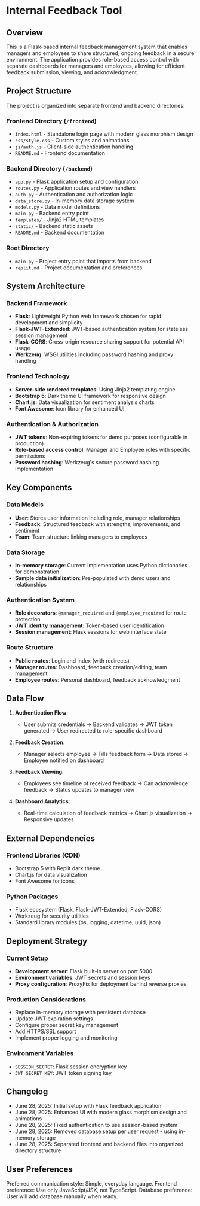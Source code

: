 # Internal Feedback Tool

## Overview

This is a Flask-based internal feedback management system that enables managers and employees to share structured, ongoing feedback in a secure environment. The application provides role-based access control with separate dashboards for managers and employees, allowing for efficient feedback submission, viewing, and acknowledgment.

## Project Structure

The project is organized into separate frontend and backend directories:

### Frontend Directory (`/frontend`)
- `index.html` - Standalone login page with modern glass morphism design
- `css/style.css` - Custom styles and animations
- `js/auth.js` - Client-side authentication handling
- `README.md` - Frontend documentation

### Backend Directory (`/backend`)
- `app.py` - Flask application setup and configuration
- `routes.py` - Application routes and view handlers
- `auth.py` - Authentication and authorization logic
- `data_store.py` - In-memory data storage system
- `models.py` - Data model definitions
- `main.py` - Backend entry point
- `templates/` - Jinja2 HTML templates
- `static/` - Backend static assets
- `README.md` - Backend documentation

### Root Directory
- `main.py` - Project entry point that imports from backend
- `replit.md` - Project documentation and preferences

## System Architecture

### Backend Framework
- **Flask**: Lightweight Python web framework chosen for rapid development and simplicity
- **Flask-JWT-Extended**: JWT-based authentication system for stateless session management
- **Flask-CORS**: Cross-origin resource sharing support for potential API usage
- **Werkzeug**: WSGI utilities including password hashing and proxy handling

### Frontend Technology
- **Server-side rendered templates**: Using Jinja2 templating engine
- **Bootstrap 5**: Dark theme UI framework for responsive design
- **Chart.js**: Data visualization for sentiment analysis charts
- **Font Awesome**: Icon library for enhanced UI

### Authentication & Authorization
- **JWT tokens**: Non-expiring tokens for demo purposes (configurable in production)
- **Role-based access control**: Manager and Employee roles with specific permissions
- **Password hashing**: Werkzeug's secure password hashing implementation

## Key Components

### Data Models
- **User**: Stores user information including role, manager relationships
- **Feedback**: Structured feedback with strengths, improvements, and sentiment
- **Team**: Team structure linking managers to employees

### Data Storage
- **In-memory storage**: Current implementation uses Python dictionaries for demonstration
- **Sample data initialization**: Pre-populated with demo users and relationships

### Authentication System
- **Role decorators**: `@manager_required` and `@employee_required` for route protection
- **JWT identity management**: Token-based user identification
- **Session management**: Flask sessions for web interface state

### Route Structure
- **Public routes**: Login and index (with redirects)
- **Manager routes**: Dashboard, feedback creation/editing, team management
- **Employee routes**: Personal dashboard, feedback acknowledgment

## Data Flow

1. **Authentication Flow**:
   - User submits credentials → Backend validates → JWT token generated → User redirected to role-specific dashboard

2. **Feedback Creation**:
   - Manager selects employee → Fills feedback form → Data stored → Employee notified on dashboard

3. **Feedback Viewing**:
   - Employees see timeline of received feedback → Can acknowledge feedback → Status updates to manager view

4. **Dashboard Analytics**:
   - Real-time calculation of feedback metrics → Chart.js visualization → Responsive updates

## External Dependencies

### Frontend Libraries (CDN)
- Bootstrap 5 with Replit dark theme
- Chart.js for data visualization
- Font Awesome for icons

### Python Packages
- Flask ecosystem (Flask, Flask-JWT-Extended, Flask-CORS)
- Werkzeug for security utilities
- Standard library modules (os, logging, datetime, uuid, json)

## Deployment Strategy

### Current Setup
- **Development server**: Flask built-in server on port 5000
- **Environment variables**: JWT secrets and session keys
- **Proxy configuration**: ProxyFix for deployment behind reverse proxies

### Production Considerations
- Replace in-memory storage with persistent database
- Update JWT expiration settings
- Configure proper secret key management
- Add HTTPS/SSL support
- Implement proper logging and monitoring

### Environment Variables
- `SESSION_SECRET`: Flask session encryption key
- `JWT_SECRET_KEY`: JWT token signing key

## Changelog
- June 28, 2025: Initial setup with Flask feedback application
- June 28, 2025: Enhanced UI with modern glass morphism design and animations
- June 28, 2025: Fixed authentication to use session-based system
- June 28, 2025: Removed database setup per user request - using in-memory storage
- June 28, 2025: Separated frontend and backend files into organized directory structure

## User Preferences

Preferred communication style: Simple, everyday language.
Frontend preference: Use only JavaScript/JSX, not TypeScript.
Database preference: User will add database manually when ready.